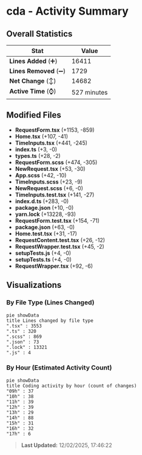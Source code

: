 # cda - Activity Summary 

## Overall Statistics

| Stat                   | Value                                                             |
| ---------------------- | ----------------------------------------------------------------- |
| **Lines Added** (➕)   | 16411                                          |
| **Lines Removed** (➖) | 1729                                        |
| **Net Change** (↕)    | 14682                |
| **Active Time** (⌚)   | 527 minutes |


## Modified Files
- **RequestForm.tsx** (+1153, -859)
- **Home.tsx** (+107, -41)
- **TimeInputs.tsx** (+441, -245)
- **index.ts** (+3, -0)
- **types.ts** (+28, -2)
- **RequestForm.scss** (+474, -305)
- **NewRequest.tsx** (+53, -30)
- **App.scss** (+42, -10)
- **TimeInputs.scss** (+23, -9)
- **NewRequest.scss** (+6, -0)
- **TimeInputs.test.tsx** (+141, -27)
- **index.d.ts** (+283, -0)
- **package.json** (+10, -0)
- **yarn.lock** (+13228, -93)
- **RequestForm.test.tsx** (+154, -71)
- **package.json** (+63, -0)
- **Home.test.tsx** (+31, -17)
- **RequestContent.test.tsx** (+26, -12)
- **RequestWrapper.test.tsx** (+45, -2)
- **setupTests.js** (+4, -0)
- **setupTests.ts** (+4, -0)
- **RequestWrapper.tsx** (+92, -6)

## Visualizations

### By File Type (Lines Changed)

```mermaid
pie showData
title Lines changed by file type
".tsx" : 3553
".ts" : 320
".scss" : 869
".json" : 73
".lock" : 13321
".js" : 4
```

### By Hour (Estimated Activity Count)

```mermaid
pie showData
title Coding activity by hour (count of changes)
"09h" : 37
"10h" : 38
"11h" : 39
"12h" : 39
"13h" : 29
"14h" : 88
"15h" : 31
"16h" : 32
"17h" : 6
```


> **Last Updated:** 12/02/2025, 17:46:22